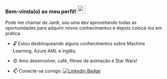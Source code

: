 ### Bem-vinda(o) ao meu perfil! <img src="https://media.giphy.com/media/hvRJCLFzcasrR4ia7z/giphy.gif" width="25px">

Pode me chamar de Jardi, sou uma dev aproveitando todas as oportunidades para adquirir novos conhecimentos e depois colocá-los em prática.

<!--
**JardielmaQueiroz/jardielmaQueiroz** is a ✨ _special_ ✨ repository because its `README.md` (this file) appears on your GitHub profile.

Here are some ideas to get you started:-->

- 🔓 Estou desbloqueando alguns conhecimentos sobre Machine Learning, Azure AML e inglês;

- 😍 Amo desenvolver, café, filmes de animação e Star Wars!

- 📫 Conecte-se comigo: [![Linkedin Badge](https://img.shields.io/badge/-LinkedIn-blue?style=flat-square&logo=Linkedin&logoColor=white&link=https://www.linkedin.com/in/jardielma-queiroz-de-lima/)]([https://www.linkedin.com/in/jardielma-queiroz-de-lima/])
